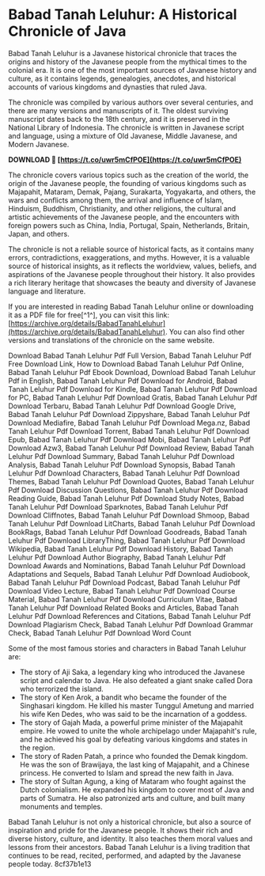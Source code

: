 # Babad Tanah Leluhur: A Historical Chronicle of Java
 
Babad Tanah Leluhur is a Javanese historical chronicle that traces the origins and history of the Javanese people from the mythical times to the colonial era. It is one of the most important sources of Javanese history and culture, as it contains legends, genealogies, anecdotes, and historical accounts of various kingdoms and dynasties that ruled Java.
 
The chronicle was compiled by various authors over several centuries, and there are many versions and manuscripts of it. The oldest surviving manuscript dates back to the 18th century, and it is preserved in the National Library of Indonesia. The chronicle is written in Javanese script and language, using a mixture of Old Javanese, Middle Javanese, and Modern Javanese.
 
**DOWNLOAD 🌟 [https://t.co/uwr5mCfPOE](https://t.co/uwr5mCfPOE)**


 
The chronicle covers various topics such as the creation of the world, the origin of the Javanese people, the founding of various kingdoms such as Majapahit, Mataram, Demak, Pajang, Surakarta, Yogyakarta, and others, the wars and conflicts among them, the arrival and influence of Islam, Hinduism, Buddhism, Christianity, and other religions, the cultural and artistic achievements of the Javanese people, and the encounters with foreign powers such as China, India, Portugal, Spain, Netherlands, Britain, Japan, and others.
 
The chronicle is not a reliable source of historical facts, as it contains many errors, contradictions, exaggerations, and myths. However, it is a valuable source of historical insights, as it reflects the worldview, values, beliefs, and aspirations of the Javanese people throughout their history. It also provides a rich literary heritage that showcases the beauty and diversity of Javanese language and literature.
 
If you are interested in reading Babad Tanah Leluhur online or downloading it as a PDF file for free[^1^], you can visit this link: [https://archive.org/details/BabadTanahLeluhur](https://archive.org/details/BabadTanahLeluhur). You can also find other versions and translations of the chronicle on the same website.
 
Download Babad Tanah Leluhur Pdf Full Version,  Babad Tanah Leluhur Pdf Free Download Link,  How to Download Babad Tanah Leluhur Pdf Online,  Babad Tanah Leluhur Pdf Ebook Download,  Download Babad Tanah Leluhur Pdf in English,  Babad Tanah Leluhur Pdf Download for Android,  Babad Tanah Leluhur Pdf Download for Kindle,  Babad Tanah Leluhur Pdf Download for PC,  Babad Tanah Leluhur Pdf Download Gratis,  Babad Tanah Leluhur Pdf Download Terbaru,  Babad Tanah Leluhur Pdf Download Google Drive,  Babad Tanah Leluhur Pdf Download Zippyshare,  Babad Tanah Leluhur Pdf Download Mediafire,  Babad Tanah Leluhur Pdf Download Mega.nz,  Babad Tanah Leluhur Pdf Download Torrent,  Babad Tanah Leluhur Pdf Download Epub,  Babad Tanah Leluhur Pdf Download Mobi,  Babad Tanah Leluhur Pdf Download Azw3,  Babad Tanah Leluhur Pdf Download Review,  Babad Tanah Leluhur Pdf Download Summary,  Babad Tanah Leluhur Pdf Download Analysis,  Babad Tanah Leluhur Pdf Download Synopsis,  Babad Tanah Leluhur Pdf Download Characters,  Babad Tanah Leluhur Pdf Download Themes,  Babad Tanah Leluhur Pdf Download Quotes,  Babad Tanah Leluhur Pdf Download Discussion Questions,  Babad Tanah Leluhur Pdf Download Reading Guide,  Babad Tanah Leluhur Pdf Download Study Notes,  Babad Tanah Leluhur Pdf Download Sparknotes,  Babad Tanah Leluhur Pdf Download Cliffnotes,  Babad Tanah Leluhur Pdf Download Shmoop,  Babad Tanah Leluhur Pdf Download LitCharts,  Babad Tanah Leluhur Pdf Download BookRags,  Babad Tanah Leluhur Pdf Download Goodreads,  Babad Tanah Leluhur Pdf Download LibraryThing,  Babad Tanah Leluhur Pdf Download Wikipedia,  Babad Tanah Leluhur Pdf Download History,  Babad Tanah Leluhur Pdf Download Author Biography,  Babad Tanah Leluhur Pdf Download Awards and Nominations,  Babad Tanah Leluhur Pdf Download Adaptations and Sequels,  Babad Tanah Leluhur Pdf Download Audiobook,  Babad Tanah Leluhur Pdf Download Podcast,  Babad Tanah Leluhur Pdf Download Video Lecture,  Babad Tanah Leluhur Pdf Download Course Material,  Babad Tanah Leluhur Pdf Download Curriculum Vitae,  Babad Tanah Leluhur Pdf Download Related Books and Articles,  Babad Tanah Leluhur Pdf Download References and Citations,  Babad Tanah Leluhur Pdf Download Plagiarism Check,  Babad Tanah Leluhur Pdf Download Grammar Check,  Babad Tanah Leluhur Pdf Download Word Count

Some of the most famous stories and characters in Babad Tanah Leluhur are:
 
- The story of Aji Saka, a legendary king who introduced the Javanese script and calendar to Java. He also defeated a giant snake called Dora who terrorized the island.
- The story of Ken Arok, a bandit who became the founder of the Singhasari kingdom. He killed his master Tunggul Ametung and married his wife Ken Dedes, who was said to be the incarnation of a goddess.
- The story of Gajah Mada, a powerful prime minister of the Majapahit empire. He vowed to unite the whole archipelago under Majapahit's rule, and he achieved his goal by defeating various kingdoms and states in the region.
- The story of Raden Patah, a prince who founded the Demak kingdom. He was the son of Brawijaya, the last king of Majapahit, and a Chinese princess. He converted to Islam and spread the new faith in Java.
- The story of Sultan Agung, a king of Mataram who fought against the Dutch colonialism. He expanded his kingdom to cover most of Java and parts of Sumatra. He also patronized arts and culture, and built many monuments and temples.

Babad Tanah Leluhur is not only a historical chronicle, but also a source of inspiration and pride for the Javanese people. It shows their rich and diverse history, culture, and identity. It also teaches them moral values and lessons from their ancestors. Babad Tanah Leluhur is a living tradition that continues to be read, recited, performed, and adapted by the Javanese people today.
 8cf37b1e13
 
